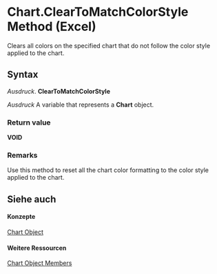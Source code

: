 
# Chart.ClearToMatchColorStyle Method (Excel)

Clears all colors on the specified chart that do not follow the color style applied to the chart.


## Syntax

 _Ausdruck_. **ClearToMatchColorStyle**

 _Ausdruck_ A variable that represents a **Chart** object.


### Return value

 **VOID**


### Remarks

Use this method to reset all the chart color formatting to the color style applied to the chart.


## Siehe auch


#### Konzepte


[Chart Object](179c32ce-49bd-6f36-ea12-89fb5443f3ea.md)
#### Weitere Ressourcen


[Chart Object Members](http://msdn.microsoft.com/library/a3f8ac44-02d6-6f3f-b5e0-23f4bd5d6baf%28Office.15%29.aspx)